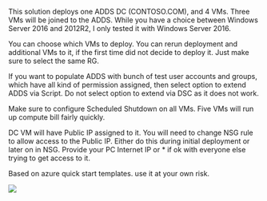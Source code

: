 ﻿
This solution deploys one ADDS DC (CONTOSO.COM), and 4 VMs. Three VMs will be joined to the ADDS. 
While you have a choice between Windows Server 2016 and 2012R2, I only tested it with Windows Server 2016.

You can choose which VMs to deploy. You can rerun deployment and additional VMs to it, if the first time did not decide to deploy it. Just make sure to select the same RG.

If you want to populate ADDS with bunch of test user accounts and groups, which have all kind of permission assigned, then select option to extend ADDS via Script. Do not select option to extend via DSC as it does not work.

Make sure to configure Scheduled Shutdown on all VMs. Five VMs will run up compute bill fairly quickly.

DC VM will have Public IP assigned to it. You will need to change NSG rule to allow access to the Public IP. Either do this during initial deployment or later on in NSG. 
Provide your PC Internet IP or * if ok with everyone else trying to get access to it.

Based on azure quick start templates. use it at your own risk.

<a href="https://portal.azure.com/#create/Microsoft.Template/uri/https%3A%2F%2Fraw.githubusercontent.com%2Fdmitriilezine%2FAD-Lab%2Fmaster%2FADLab%2FADLab%2Fazuredeploy.json" target="_blank">
    <img src="http://azuredeploy.net/deploybutton.png"/>
</a>


